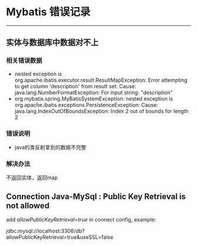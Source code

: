 # Mybatis 错误记录
***
## 实体与数据库中数据对不上
### 相关错误数据
- nested exception is org.apache.ibatis.executor.result.ResultMapException: Error attempting to get column 'description' from result set.  Cause: java.lang.NumberFormatException: For input string: "description"
- org.mybatis.spring.MyBatisSystemException: nested exception is org.apache.ibatis.exceptions.PersistenceException: Cause: java.lang.IndexOutOfBoundsException: Index 2 out of bounds for length 2

### 错误说明
- java的类反射拿到的数据不完整

### 解决办法
不返回实体，返回map

## Connection Java-MySql : Public Key Retrieval is not allowed
add *allowPublicKeyRetrieval=true* in connect config, example:

jdbc:mysql://localhost:3306/db?allowPublicKeyRetrieval=true&useSSL=false
